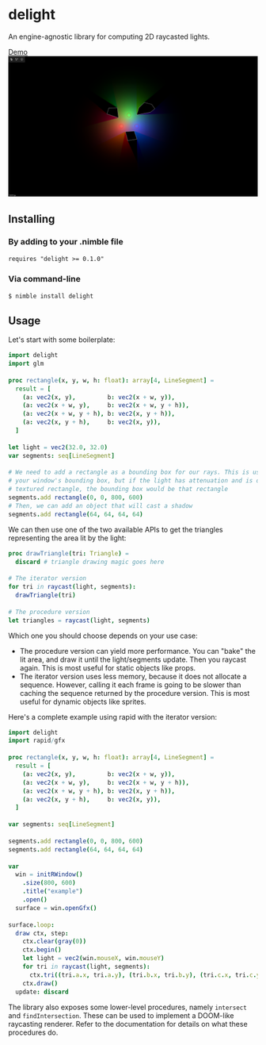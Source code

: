 # delight

An engine-agnostic library for computing 2D raycasted lights.

[Demo](https://github.com/liquid600pgm/delight)
![screenshot of delightful](https://raw.githubusercontent.com/liquid600pgm/delightful/master/screenshot.png)

## Installing

### By adding to your .nimble file

```
requires "delight >= 0.1.0"
```

### Via command-line

```
$ nimble install delight
```

## Usage

Let's start with some boilerplate:

```nim
import delight
import glm

proc rectangle(x, y, w, h: float): array[4, LineSegment] =
  result = [
    (a: vec2(x, y),         b: vec2(x + w, y)),
    (a: vec2(x + w, y),     b: vec2(x + w, y + h)),
    (a: vec2(x + w, y + h), b: vec2(x, y + h)),
    (a: vec2(x, y + h),     b: vec2(x, y)),
  ]

let light = vec2(32.0, 32.0)
var segments: seq[LineSegment]

# We need to add a rectangle as a bounding box for our rays. This is usually
# your window's bounding box, but if the light has attenuation and is drawn as a
# textured rectangle, the bounding box would be that rectangle
segments.add rectangle(0, 0, 800, 600)
# Then, we can add an object that will cast a shadow
segments.add rectangle(64, 64, 64, 64)
```

We can then use one of the two available APIs to get the triangles representing
the area lit by the light:

```nim
proc drawTriangle(tri: Triangle) =
  discard # triangle drawing magic goes here

# The iterator version
for tri in raycast(light, segments):
  drawTriangle(tri)

# The procedure version
let triangles = raycast(light, segments)
```

Which one you should choose depends on your use case:
- The procedure version can yield more performance. You can "bake" the lit area,
  and draw it until the light/segments update. Then you raycast again.
  This is most useful for static objects like props.
- The iterator version uses less memory, because it does not allocate a
  sequence. However, calling it each frame is going to be slower than caching
  the sequence returned by the procedure version. This is most useful for
  dynamic objects like sprites.

Here's a complete example using rapid with the iterator version:

```nim
import delight
import rapid/gfx

proc rectangle(x, y, w, h: float): array[4, LineSegment] =
  result = [
    (a: vec2(x, y),         b: vec2(x + w, y)),
    (a: vec2(x + w, y),     b: vec2(x + w, y + h)),
    (a: vec2(x + w, y + h), b: vec2(x, y + h)),
    (a: vec2(x, y + h),     b: vec2(x, y)),
  ]

var segments: seq[LineSegment]

segments.add rectangle(0, 0, 800, 600)
segments.add rectangle(64, 64, 64, 64)

var
  win = initRWindow()
    .size(800, 600)
    .title("example")
    .open()
  surface = win.openGfx()

surface.loop:
  draw ctx, step:
    ctx.clear(gray(0))
    ctx.begin()
    let light = vec2(win.mouseX, win.mouseY)
    for tri in raycast(light, segments):
      ctx.tri((tri.a.x, tri.a.y), (tri.b.x, tri.b.y), (tri.c.x, tri.c.y))
    ctx.draw()
  update: discard
```

The library also exposes some lower-level procedures, namely `intersect` and
`findIntersection`. These can be used to implement a DOOM-like raycasting
renderer. Refer to the documentation for details on what these procedures do.
